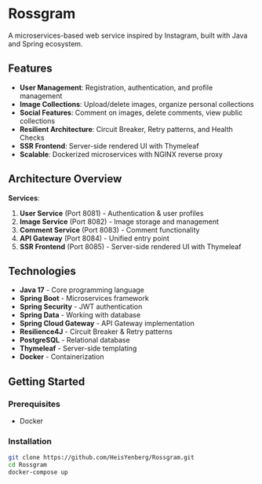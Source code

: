 # Rossgram

A microservices-based web service inspired by Instagram, built with Java and
Spring ecosystem.

## Features

- **User Management**: Registration, authentication, and profile management
- **Image Collections**: Upload/delete images, organize personal collections
- **Social Features**: Comment on images, delete comments, view public
  collections
- **Resilient Architecture**: Circuit Breaker, Retry patterns, and Health Checks
- **SSR Frontend**: Server-side rendered UI with Thymeleaf
- **Scalable**: Dockerized microservices with NGINX reverse proxy

## Architecture Overview

**Services**:

1. **User Service** (Port 8081) - Authentication & user profiles
2. **Image Service** (Port 8082) - Image storage and management
3. **Comment Service** (Port 8083) - Comment functionality
4. **API Gateway** (Port 8084) - Unified entry point
5. **SSR Frontend** (Port 8085) - Server-side rendered UI with Thymeleaf

## Technologies

- **Java 17** - Core programming language
- **Spring Boot** - Microservices framework
- **Spring Security** - JWT authentication
- **Spring Data** - Working with database
- **Spring Cloud Gateway** - API Gateway implementation
- **Resilience4J** - Circuit Breaker & Retry patterns
- **PostgreSQL** - Relational database
- **Thymeleaf** - Server-side templating
- **Docker** - Containerization

## Getting Started

### Prerequisites

- Docker

### Installation

```bash
git clone https://github.com/HeisYenberg/Rossgram.git
cd Rossgram
docker-compose up
```